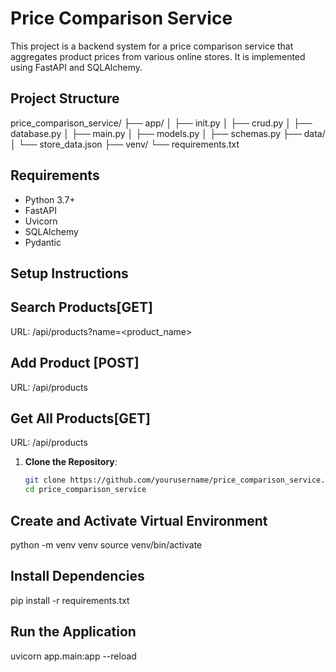 # Price Comparison Service

This project is a backend system for a price comparison service that aggregates product prices from various online stores. It is implemented using FastAPI and SQLAlchemy.

## Project Structure
price_comparison_service/
├── app/
│ ├── init.py
│ ├── crud.py
│ ├── database.py
│ ├── main.py
│ ├── models.py
│ ├── schemas.py
├── data/
│ └── store_data.json
├── venv/
└── requirements.txt


## Requirements

- Python 3.7+
- FastAPI
- Uvicorn
- SQLAlchemy
- Pydantic

## Setup Instructions

## Search Products[GET]
URL: /api/products?name=<product_name>

## Add Product [POST]
URL: /api/products

## Get All Products[GET]
URL: /api/products

1. **Clone the Repository**:
   ```bash
   git clone https://github.com/yourusername/price_comparison_service.git
   cd price_comparison_service

## Create and Activate Virtual Environment
python -m venv venv
source venv/bin/activate


## Install Dependencies
pip install -r requirements.txt

## Run the Application
uvicorn app.main:app --reload



